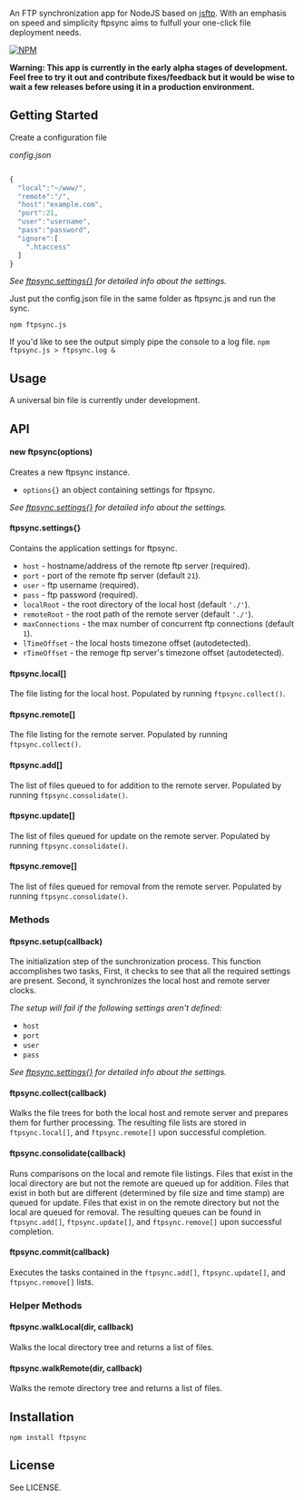 An FTP synchronization app for NodeJS based on [jsftp](https://npmjs.org/package/jsftp). With an emphasis on speed and simplicity ftpsync aims to fulfull your one-click file deployment needs.

[![NPM](https://nodei.co/npm/ftpsync.png)](https://nodei.co/npm/ftpsync/)


**Warning: This app is currently in the early alpha stages of development. Feel free to try it out and contribute fixes/feedback but it would be wise to wait a few releases before using it in a production environment.**

Getting Started
--------------

Create a configuration file

*config.json*
```javascript

{
  "local":"~/www/",
  "remote":"/",
  "host":"example.com",
  "port":21,
  "user":"username",
  "pass":"password",
  "ignore":[
    ".htaccess"
  ]
}
```

*See [ftpsync.settings{}](#ftpsyncsettings) for detailed info about the settings.*

Just put the config.json file in the same folder as ftpsync.js and run the sync.

`npm ftpsync.js`

If you'd like to see the output simply pipe the console to a log file.
`npm ftpsync.js > ftpsync.log &`

Usage
----------------

A universal bin file is currently under development.

API
----------------

#### new ftpsync(options)

Creates a new ftpsync instance.

  - `options{}` an object containing settings for ftpsync.

*See [ftpsync.settings{}](#ftpsyncsettings) for detailed info about the settings.*

#### ftpsync.settings{}

Contains the application settings for ftpsync.

  - `host` - hostname/address of the remote ftp server (required).
  - `port` - port of the remote ftp server (default `21`).
  - `user` - ftp username (required).
  - `pass` - ftp password (required).
  - `localRoot` - the root directory of the local host (default `'./'`).
  - `remoteRoot` - the root path of the remote server (default `'./'`).
  - `maxConnections` - the max number of concurrent ftp connections (default `1`).
  - `lTimeOffset` - the local hosts timezone offset (autodetected). 
  - `rTimeOffset` - the remoge ftp server's timezone offset (autodetected).

#### ftpsync.local[]

The file listing for the local host. Populated by running `ftpsync.collect()`.

#### ftpsync.remote[]

The file listing for the remote server. Populated by running `ftpsync.collect()`.

#### ftpsync.add[]

The list of files queued to for addition to the remote server. Populated by running `ftpsync.consolidate()`.

#### ftpsync.update[]

The list of files queued for update on the remote server. Populated by running `ftpsync.consolidate()`.

#### ftpsync.remove[]

The list of files queued for removal from the remote server. Populated by running `ftpsync.consolidate()`.

### Methods

#### ftpsync.setup(callback)

The initialization step of the sunchronization process. This function accomplishes two tasks, First, it checks to see that all the required settings are present. Second, it synchronizes the local host and remote server clocks.

*The setup will fail if the following settings aren't defined:*

  - `host`
  - `port`
  - `user`
  - `pass`

*See [ftpsync.settings{}](#ftpsyncsettings) for detailed info about the settings.*

#### ftpsync.collect(callback)

Walks the file trees for both the local host and remote server and prepares them for further processing. The resulting file lists are stored in `ftpsync.local[]`, and `ftpsync.remote[]` upon successful completion.

#### ftpsync.consolidate(callback)

Runs comparisons on the local and remote file listings. Files that exist in the local directory are but not the remote are queued up for addition. Files that exist in both but are different (determined by file size and time stamp) are queued for update. Files that exist in on the remote directory but not the local are queued for removal. The resulting queues can be found in `ftpsync.add[]`, `ftpsync.update[]`, and `ftpsync.remove[]` upon successful completion.

#### ftpsync.commit(callback)

Executes the tasks contained in the `ftpsync.add[]`, `ftpsync.update[]`, and `ftpsync.remove[]` lists.

### Helper Methods

#### ftpsync.walkLocal(dir, callback)

Walks the local directory tree and returns a list of files.

#### ftpsync.walkRemote(dir, callback)

Walks the remote directory tree and returns a list of files.

Installation
------------

    npm install ftpsync

License
-------

See LICENSE.
